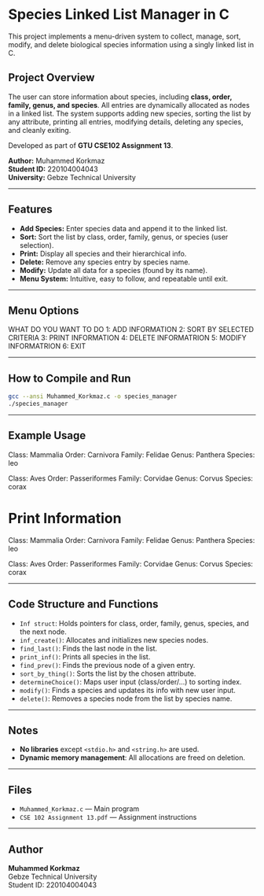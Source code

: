 
# Species Linked List Manager in C

This project implements a menu-driven system to collect, manage, sort, modify, and delete biological species information using a singly linked list in C.

## Project Overview

The user can store information about species, including **class, order, family, genus, and species**. All entries are dynamically allocated as nodes in a linked list. The system supports adding new species, sorting the list by any attribute, printing all entries, modifying details, deleting any species, and cleanly exiting.

Developed as part of **GTU CSE102 Assignment 13**.

**Author:** Muhammed Korkmaz  
**Student ID:** 220104004043  
**University:** Gebze Technical University

---

## Features

- **Add Species:** Enter species data and append it to the linked list.
- **Sort:** Sort the list by class, order, family, genus, or species (user selection).
- **Print:** Display all species and their hierarchical info.
- **Delete:** Remove any species entry by species name.
- **Modify:** Update all data for a species (found by its name).
- **Menu System:** Intuitive, easy to follow, and repeatable until exit.

---

## Menu Options

WHAT DO YOU WANT TO DO
1: ADD INFORMATION
2: SORT BY SELECTED CRITERIA
3: PRINT INFORMATION
4: DELETE INFORMATRION
5: MODIFY INFORMATRION
6: EXIT

---

## How to Compile and Run

```bash
gcc --ansi Muhammed_Korkmaz.c -o species_manager
./species_manager
```

---

## Example Usage

Class: Mammalia
Order: Carnivora
Family: Felidae
Genus: Panthera
Species: leo

Class: Aves
Order: Passeriformes
Family: Corvidae
Genus: Corvus
Species: corax

# Print Information
Class: Mammalia
Order: Carnivora
Family: Felidae
Genus: Panthera
Species: leo

Class: Aves
Order: Passeriformes
Family: Corvidae
Genus: Corvus
Species: corax

---

## Code Structure and Functions

- `Inf struct`: Holds pointers for class, order, family, genus, species, and the next node.
- `inf_create()`: Allocates and initializes new species nodes.
- `find_last()`: Finds the last node in the list.
- `print_inf()`: Prints all species in the list.
- `find_prev()`: Finds the previous node of a given entry.
- `sort_by_thing()`: Sorts the list by the chosen attribute.
- `determineChoice()`: Maps user input (class/order/...) to sorting index.
- `modify()`: Finds a species and updates its info with new user input.
- `delete()`: Removes a species node from the list by species name.

---

## Notes

- **No libraries** except `<stdio.h>` and `<string.h>` are used.
- **Dynamic memory management**: All allocations are freed on deletion.

---

## Files

- `Muhammed_Korkmaz.c` — Main program
- `CSE 102 Assignment 13.pdf` — Assignment instructions

---

## Author

**Muhammed Korkmaz**  
Gebze Technical University  
Student ID: 220104004043
